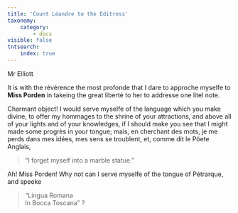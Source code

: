 ```yaml
---
title: 'Count Léandre to the Editress'
taxonomy:
    category:
        - docs
visible: false
tntsearch:
    index: true
---
```


<div class="author">Mr Elliott</div>

It is with the révérence the most profonde that I dare to approche myselfe to **Miss Porden** in takeing the great liberté to her to addresse one litel note.

Charmant object! I would serve myselfe of the language which you make divine, to offer my hommages to the shrine of your attractions, and above all of your lights and of your knowledges, if I should make you see that I might made some progrès in your tongue; mais, en cherchant des mots, je me perds dans mes idées, mes sens se troublent, et, comme dit le Pöete Anglais,

> “I forget myself into a marble statue.”

Ah! Miss Porden! Why not can I serve myselfe of the tongue of Pétrarque, and speeke

> “Lingua Romana  
> In Bocca Toscana” ?
